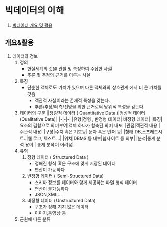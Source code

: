 # 빅데이터의 이해

1. [빅데이터 개요 및 활용](개요&활용)

## 개요&활용

1. 데이터와 정보
   1. 정의
      - 현실세계의 것을 관찰 밍 측정하여 수집한 사실
      - 추론 및 추정의 근거를 이루는 사실
   1. 특징
      - 단순한 객체로도 가치가 있으며 다른 객체와의 상호관계 에서 더 큰 가치를 갖음
        - 객관적 사실이라는 존재적 특성을 갖는다.
        - 추론/추정/예측/전망을 위한 근거로써 당위적 특성을 갖는다.
   1. 데이터의 구분
      ||정량적 데이터 ( Quantitative Data )|정성적 데이터 (Qualitative Data)|
      |-|-|-|
      |유형|정형 , 반정형 데이터| 비정형 데이터|
      |특징|요소의 결합으로 의미부여|객체 하나가 함축된 의미 내포|
      |관점|객관적 내용 | 주관적 내용|
      |구성|수치 혹은 기호등| 문자 혹은 언어 등|
      |형태|DB,스프레드시트..|웹 로그, 텍스트...|
      |위치|DBMS 등 내부|웹사이트 등 외부|
      |분석|통계 분석 용이 | 통계 분석이 어려움|
   1. 유형
      1. 정형 데이터 ( Structured Data )
         - 정해진 형식 혹은 구조에 맞게 저장된 데이터
         - 연산이 가능하다
      1. 반정형 데이터 ( Semi-Structured Data)
         - 스키마 정보를 데이터와 함께 제공하는 파일 형식 데이터
         - 연산이 불가능하다
         - JSON,XML...
      1. 비정형 데이터 (Unstructured Data)
         - 구조가 정해 지지 않은 데이터
         - 이미지,동영상 등
   1. 근원에 따른 분류
